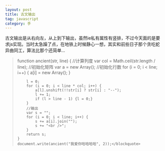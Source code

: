 ```yaml
---
layout: post
title: 古文输出
tag: javascript
category: 手
---
```

古文输出是从右向左，从上到下输出，虽然ie私有属性有竖排，不过今天面的是要求js实现。当时太急躁了点，在地铁上时候静心一想，其实和前些日子那个贪吃蛇异曲同工，算法比那个还简单...



<blockquote>function ancient(str, line) {
        //计算列度
        var col = Math.ceil(str.length / line);
        //初始化矩阵
        var a = new Array();
        //初始化行数
        for (i = 0; i < line; i++) {
            a[i] = new Array();
        }

        l = 0;
        for (i = 0; i < line * col; i++) {
            a[l].unshift(!!str[i] ? str[i] : "--");
            l += 1;
            if (l > line - 1) {l = 0;}
        }
        //输出
        var s = "";
        for (i = 0; i < line; i++) {
            s += a[i].join("");
            s += "<br />";
        }
        return s;
    }
    document.write(ancient("我爱你哈哈哈哈", 2));</blockquote>

